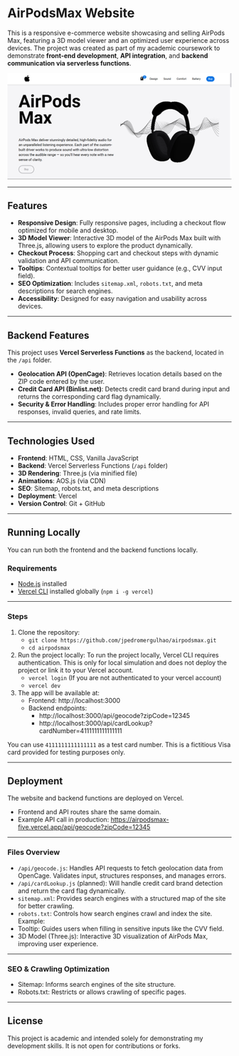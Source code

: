 
# AirPodsMax Website

This is a responsive e-commerce website showcasing and selling AirPods Max, featuring a 3D model viewer and an optimized user experience across devices. The project was created as part of my academic coursework to demonstrate **front-end development**, **API integration**, and **backend communication via serverless functions**.

![Home Screen](./img/Screenshot.png)

---

## Features

- **Responsive Design**: Fully responsive pages, including a checkout flow optimized for mobile and desktop.  
- **3D Model Viewer**: Interactive 3D model of the AirPods Max built with Three.js, allowing users to explore the product dynamically.  
- **Checkout Process**: Shopping cart and checkout steps with dynamic validation and API communication.  
- **Tooltips**: Contextual tooltips for better user guidance (e.g., CVV input field).  
- **SEO Optimization**: Includes `sitemap.xml`, `robots.txt`, and meta descriptions for search engines.  
- **Accessibility**: Designed for easy navigation and usability across devices.   

---

## Backend Features

This project uses **Vercel Serverless Functions** as the backend, located in the `/api` folder.

- **Geolocation API (OpenCage)**: Retrieves location details based on the ZIP code entered by the user.  
- **Credit Card API (Binlist.net)**: Detects credit card brand during input and returns the corresponding card flag dynamically.  
- **Security & Error Handling**: Includes proper error handling for API responses, invalid queries, and rate limits.  

---

## Technologies Used

- **Frontend**: HTML, CSS, Vanilla JavaScript  
- **Backend**: Vercel Serverless Functions (`/api` folder)  
- **3D Rendering**: Three.js (via minified file)
- **Animations**: AOS.js (via CDN)
- **SEO**: Sitemap, robots.txt, and meta descriptions  
- **Deployment**: Vercel  
- **Version Control**: Git + GitHub  

---

## Running Locally

You can run both the frontend and the backend functions locally.

### Requirements
- [Node.js](https://nodejs.org/) installed  
- [Vercel CLI](https://vercel.com/download) installed globally (`npm i -g vercel`)  

---

### Steps
1. Clone the repository:
   - `git clone https://github.com/jpedromergulhao/airpodsmax.git`
   - `cd airpodsmax`
2. Run the project locally: To run the project locally, Vercel CLI requires authentication. This is only for local simulation and does not deploy the project or link it to your Vercel account.
   - `vercel login` (If you are not authenticated to your vercel account)
   - `vercel dev`
3. The app will be available at:
   - Frontend: http://localhost:3000
   - Backend endpoints:
      - http://localhost:3000/api/geocode?zipCode=12345
      - http://localhost:3000/api/cardLookup?cardNumber=4111111111111111

You can use `4111111111111111` as a test card number. This is a fictitious Visa card provided for testing purposes only.

---

## Deployment
The website and backend functions are deployed on Vercel.
- Frontend and API routes share the same domain.
- Example API call in production: https://airpodsmax-five.vercel.app/api/geocode?zipCode=12345

---

### Files Overview
- `/api/geocode.js`: Handles API requests to fetch geolocation data from OpenCage. Validates input, structures responses, and manages errors.
- `/api/cardLookup.js` (planned): Will handle credit card brand detection and return the card flag dynamically.
- `sitemap.xml`: Provides search engines with a structured map of the site for better crawling.
- `robots.txt`: Controls how search engines crawl and index the site. Example:
- Tooltip: Guides users when filling in sensitive inputs like the CVV field.
- 3D Model (Three.js): Interactive 3D visualization of AirPods Max, improving user experience.

---

### SEO & Crawling Optimization
- Sitemap: Informs search engines of the site structure.
- Robots.txt: Restricts or allows crawling of specific pages.

---

## License
This project is academic and intended solely for demonstrating my development skills.
It is not open for contributions or forks.